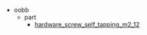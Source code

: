 * oobb
  * part
    * [hardware_screw_self_tapping_m2_12](oobb/part/hardware_screw_self_tapping_m2_12)
